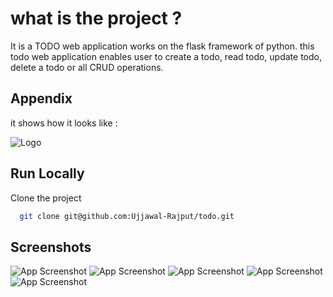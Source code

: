
# what is the project ?

It is a TODO web application works on the flask framework of python. this todo web application enables user to create a todo, read todo, update todo, delete a todo or all CRUD operations.
## Appendix

it shows how it looks like :



![Logo](https://im5.ezgif.com/tmp/ezgif-5-f1cf3b7453.gif)


## Run Locally

Clone the project

```bash
  git clone git@github.com:Ujjawal-Rajput/todo.git
```



## Screenshots

![App Screenshot](https://ibb.co/h7WVwQp)
![App Screenshot](https://ibb.co/kXq7QLJ)
![App Screenshot](https://ibb.co/3fgXsGy)
![App Screenshot](https://ibb.co/V2qb4Xg)
![App Screenshot](https://ibb.co/jgRcKQS)

